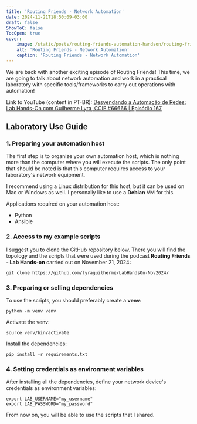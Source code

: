 ```yaml
---
title: 'Routing Friends - Network Automation'
date: 2024-11-21T18:50:09-03:00
draft: false
ShowToC: false
TocOpen: true
cover:
    image: /static/posts/routing-friends-automation-handson/routing-friends.png
    alt: 'Routing Friends - Network Automation'
    caption: 'Routing Friends - Network Automation'
---
```


We are back with another exciting episode of Routing Friends! This time, we are going to talk about network automation and work in a practical laboratory with specific tools/frameworks to carry out operations with automation!

Link to YouTube (content in PT-BR):
[Desvendando a Automação de Redes: Lab Hands-On com Guilherme Lyra, CCIE #66666 | Episódio 167 ](https://www.youtube.com/watch?v=V8hF8toSAJ4)


## Laboratory Use Guide


### 1. Preparing your automation host
The first step is to organize your own automation host, which is nothing more than the computer where you will execute the scripts. The only point that should be noted is that this computer requires access to your laboratory's network equipment. 

I recommend using a Linux distribution for this host, but it can be used on Mac or Windows as well. I personally like to use a **Debian** VM for this.

Applications required on your automation host:

- Python
- Ansible


### 2. Access to my example scripts

I suggest you to clone the GitHub repository below. There you will find the topology and the scripts that were used during the podcast **Routing Friends - Lab Hands-on** carried out on November 21, 2024:

```shell
git clone https://github.com/lyraguilherme/LabHandsOn-Nov2024/
```


### 3. Preparing or selling dependencies

To use the scripts, you should preferably create a **venv**:
```shell
python -m venv venv
```

Activate the venv:
```shell
source venv/bin/activate
```

Install the dependencies:
```shell
pip install -r requirements.txt
```


### 4. Setting credentials as environment variables

After installing all the dependencies, define your network device's credentials as environment variables:

```shell
export LAB_USERNAME="my_username"
export LAB_PASSWORD="my_password"
```

From now on, you will be able to use the scripts that I shared.